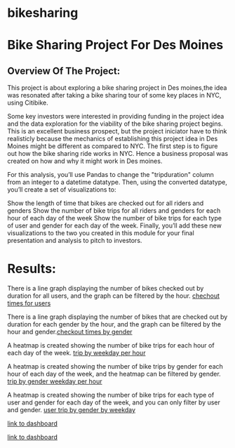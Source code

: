 # bikesharing

# Bike Sharing Project For Des Moines

## Overview Of The Project:

This project is about exploring a bike sharing project in Des moines,the idea was resonated after taking a bike sharing tour of some key places in NYC, using Citibike.

Some key investors were interested in providing funding in the project idea and the data exploration for the viability of the bike sharing project begins.
This is an excellent business prospect, but the project iniciator have to think realisticly because the mechanics of establishing this project idea
in Des Moines might be different as compared to NYC.
The first step is to figure out how the bike sharing ride works in NYC. Hence a business proposal was created on how and why it might work in Des moines.

For this analysis, you’ll use Pandas to change the "tripduration" column from an integer to a datetime datatype. Then, using the converted datatype, you’ll create a set of visualizations to:

Show the length of time that bikes are checked out for all riders and genders Show the number of bike trips for all riders and genders for each hour of each day of the week Show the number of bike trips for each type of user and gender for each day of the week. Finally, you’ll add these new visualizations to the two you created in this module for your final presentation and analysis to pitch to investors.

# Results:

There is a line graph displaying the number of bikes checked out by duration for all users, and the graph can be filtered by the hour.
[chechout times for users](https://public.tableau.com/app/profile/olufemi.imam/viz/Challenge14_16486588322460/CheckoutTimesforusers?publish=yes)


There is a line graph displaying the number of bikes that are checked out by duration for each gender by the hour, and the graph can be filtered by the hour and gender.[checkout times by gender](https://public.tableau.com/app/profile/olufemi.imam/viz/tripbyweekdayperhour/Checkouttimesbygender?publish=yes)

A heatmap is created showing the number of bike trips for each hour of each day of the week.
[trip by weekday per hour](https://public.tableau.com/app/profile/olufemi.imam/viz/tripbyweekdayperhour/Tripbyweekdayperhour?publish=yes)


A heatmap is created showing the number of bike trips by gender for each hour of each day of the week, and the heatmap can be filtered by gender.
[trip by gender weekday per hour](https://public.tableau.com/app/profile/olufemi.imam/viz/tripbygenderweekdayperhour/Tripbygenderweekdayperhour?publish=yes)


A heatmap is created showing the number of bike trips for each type of user and gender for each day of the week, and you can only filter by user and gender.
[user trip by gender by weekday](https://public.tableau.com/app/profile/olufemi.imam/viz/usertripbygenderbyweekday/usertripbygenderbyweekday?publish=yes)

[link to dashboard](https://public.tableau.com/app/profile/olufemi.imam/viz/NYCCitiDashboard_16486690777710/Dashboard1?publish=yes)

[link to dashboard](https://public.tableau.com/app/profile/olufemi.imam/viz/NYCCitiDashboard2/Dashboard2?publish=yes)
